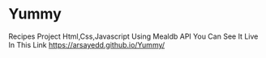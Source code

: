 # Yummy
Recipes Project Html,Css,Javascript Using Mealdb API
You Can See It Live In This Link https://arsayedd.github.io/Yummy/
